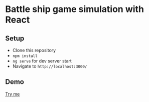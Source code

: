 # Battle ship game simulation with React

## Setup

- Clone this repository
- `npm install`
- `ng serve` for dev server start
- Navigate to `http://localhost:3000/`

## Demo

[Try me](https://karazyabko.github.io/battleship/)
